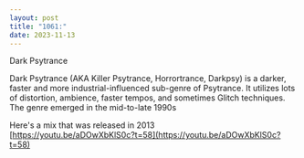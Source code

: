 ```yaml
---
layout: post
title: "1061:"
date: 2023-11-13
---
```


Dark Psytrance

Dark Psytrance (AKA Killer Psytrance, Horrortrance, Darkpsy) is a darker, faster and more industrial-influenced sub-genre of Psytrance. It utilizes lots of distortion, ambience, faster tempos, and sometimes Glitch techniques. The genre emerged in the mid-to-late 1990s

Here's a mix that was released in 2013  
[https://youtu.be/aDOwXbKlS0c?t=58](https://youtu.be/aDOwXbKlS0c?t=58)

